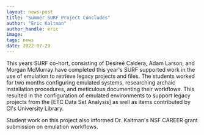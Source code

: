 ```yaml
---
layout: news-post
title: "Summer SURF Project Concludes"
author: "Eric Kaltman"
author_handle: eric
image: 
tags: news
date: 2022-07-29
---
```


This years SURF co-hort, consisting of Desireé Caldera, Adam Larson, and Morgan McMurray
have completed this year's SURF supported work in the use of emulation to retrieve legacy projects and files.
The students worked for two months configuring emulated systems, researching archaic installation procedures,
and meticulous documenting their workflows. This resulted in the configuration of emulated environments to
support legacy projects from the [ETC Data Set Analysis] as well as items contributed by CI's University Library.

Student work on this project also informed Dr. Kaltman's NSF CAREER grant submission on emulation workflows.
